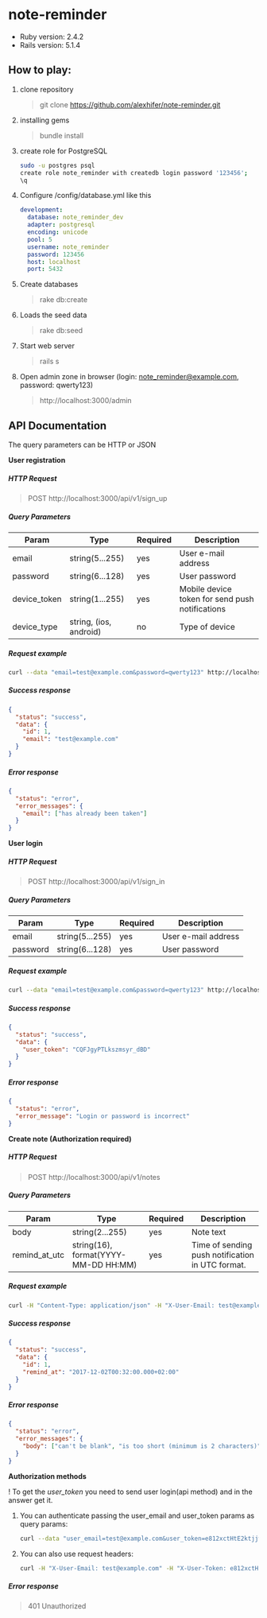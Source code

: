 # note-reminder

- Ruby version: 2.4.2
- Rails version: 5.1.4

## How to play:

1. clone repository
    > git clone https://github.com/alexhifer/note-reminder.git
2. installing gems
    > bundle install
3. create role for PostgreSQL
    ```bash
    sudo -u postgres psql
    create role note_reminder with createdb login password '123456';
    \q 
4. Configure /config/database.yml like this
   ```yaml
   development:
     database: note_reminder_dev
     adapter: postgresql
     encoding: unicode
     pool: 5
     username: note_reminder
     password: 123456
     host: localhost
     port: 5432
5. Create databases
   > rake db:create
5. Loads the seed data
   > rake db:seed
6. Start web server
   > rails s
7. Open admin zone in browser (login: note_reminder@example.com, password: qwerty123)
   > http://localhost:3000/admin
   
## API Documentation

The query parameters can be HTTP or JSON

**User registration**

##### HTTP Request
> POST http://localhost:3000/api/v1/sign_up

##### Query Parameters
| Param | Type | Required | Description |
| --- | --- | --- | --- |
| email | string(5...255) | yes | User e-mail address |
| password | string(6...128) | yes | User password |
| device_token | string(1...255) | yes | Mobile device token for send push notifications |
| device_type | string, (ios, android) | no | Type of device |

##### Request example
```bash
curl --data "email=test@example.com&password=qwerty123" http://localhost:3000/api/v1/sign_up
```

##### Success response
```json
{
  "status": "success",
  "data": {
    "id": 1,
    "email": "test@example.com"
  }
}
```
##### Error response
```json
{
  "status": "error",
  "error_messages": {
    "email": ["has already been taken"]
  }
}
```

**User login**

##### HTTP Request
> POST http://localhost:3000/api/v1/sign_in

##### Query Parameters
| Param | Type| Required | Description |
| --- | --- | --- | --- |
| email | string(5...255) | yes | User e-mail address |
| password | string(6...128) | yes | User password |

##### Request example
```bash
curl --data "email=test@example.com&password=qwerty123" http://localhost:3000/api/v1/sign_in
```
##### Success response
```json
{
  "status": "success",
  "data": {
    "user_token": "CQFJgyPTLkszmsyr_dBD"
  }
}
```
##### Error response
```json
{
  "status": "error",
  "error_message": "Login or password is incorrect"
}
```

**Create note (Authorization required)**

##### HTTP Request
> POST http://localhost:3000/api/v1/notes

##### Query Parameters
| Param | Type| Required | Description |
| --- | --- | --- | --- |
| body | string(2...255) | yes | Note text |
| remind_at_utc | string(16), format(YYYY-MM-DD HH:MM) | yes | Time of sending push notification in UTC format. |

##### Request example
```bash
curl -H "Content-Type: application/json" -H "X-User-Email: test@example.com" -H "X-User-Token: e812xctHtE2ktjjw7_B4" -X POST -d '{ "body":"Test message","remind_at_utc":"2017-12-01 22:32" }' http://localhost:3000/api/v1/notes
```
##### Success response
```json
{
  "status": "success",
  "data": {
    "id": 1,
    "remind_at": "2017-12-02T00:32:00.000+02:00"
  }
}
```
##### Error response
```json
{
  "status": "error",
  "error_messages": {
    "body": ["can't be blank", "is too short (minimum is 2 characters)"]
  }
}
```


**Authorization methods**

! To get the *user_token* you need to send user login(api method) and in the answer get it.

1. You can authenticate passing the user_email and user_token params as query params:
    ```bash
    curl --data "user_email=test@example.com&user_token=e812xctHtE2ktjjw7_B4" http://localhost:3000/api/v1/notes
    ```
2. You can also use request headers:
    ```bash
    curl -H "X-User-Email: test@example.com" -H "X-User-Token: e812xctHtE2ktjjw7_B4" http://localhost:3000/api/v1/notes
    ```

##### Error response
> 401 Unauthorized